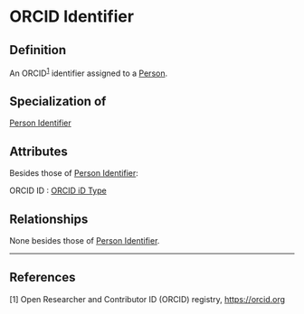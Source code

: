 # ORCID Identifier

## Definition
An ORCID<sup>[1](#fn1)</sup> identifier assigned to a [Person](../entities/Person.md).

## Specialization of
[Person Identifier](../entities/Person_Identifier.md)

## Attributes
Besides those of [Person Identifier](../entities/Person_Identifier.md):

<a name="DOI">ORCID ID : [ORCID iD Type](../datatypes/ORCID_iD.md)</a>

## Relationships
None besides those of [Person Identifier](../entities/Person_Identifier.md).

---
## References
<a name="fn1">\[1\]</a> Open Researcher and Contributor ID (ORCID) registry, https://orcid.org 
